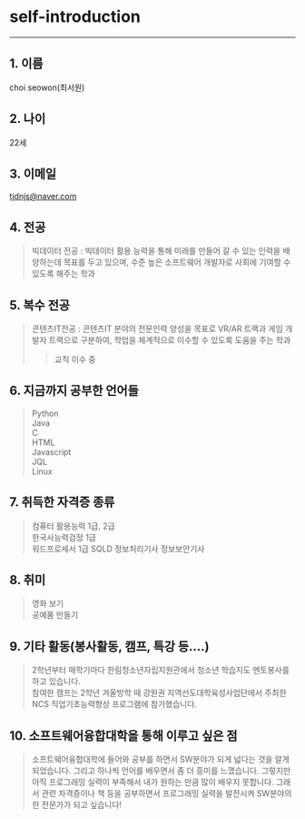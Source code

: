 # self-introduction

---------------------------


## 1. 이름
choi seowon(최서원)      
## 2. 나이           
22세
## 3. 이메일     
tjdnjs@naver.com
## 4. 전공     
> 빅데이터 전공 : 빅데이터 활용 능력을 통해 미래를 만들어 갈 수 있는 인력을 배양하는데 목표를 두고 있으며, 수준 높은 소프트웨어 개발자로 사회에 기여할 수 있도록 해주는 학과
## 5. 복수 전공      
> 콘텐츠IT전공 : 콘텐츠IT 분야의 전문인력 양성을 목표로 VR/AR 트랙과 게임 개발자 트랙으로 
구분하여, 학업을 체계적으로 이수할 수 있도록 도움을 주는 학과
>> 교직 이수 중
## 6. 지금까지 공부한 언어들
> Python   
> Java   
> C   
> HTML   
> Javascript     
> JQL       
> Linux

## 7. 취득한 자격증 종류
> 컴퓨터 활용능력 1급, 2급       
> 한국사능력검정 1급        
> 워드프로세서 1급
> SQLD
> 정보처리기사
> 정보보안기사

## 8. 취미
> 영화 보기      
> 공예품 만들기       

## 9. 기타 활동(봉사활동, 캠프, 특강 등....)       
> 2학년부터 매학기마다 한림청소년자립지원관에서 청소년 학습지도 멘토봉사를     하고 있습니다.     
> 참여한 캠프는 2학년 겨울방학 때 강원권 지역선도대학육성사업단에서 주최한 NCS 직업기초능력향상 프로그램에 참가했습니다.
> 

## 10. 소프트웨어융합대학을 통해 이루고 싶은 점           
> 소프트웨어융합대학에 들어와 공부를 하면서 SW분야가 되게 넓다는 것을 알게 되었습니다. 그리고 하나씩 언어를 배우면서 좀 더 흥미를 느꼈습니다. 그렇지만 아직 프로그래밍 실력이 부족해서 내가 원하는 만큼 많이 배우지 못합니다. 그래서 관련 자격증이나 책 등을 공부하면서 프로그래밍 실력을 발전시켜 SW분야의 한 전문가가 되고 싶습니다!
